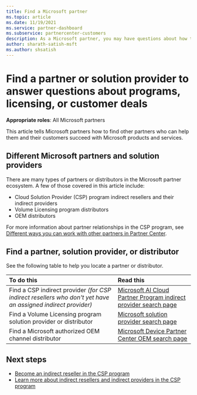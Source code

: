 ```yaml
---
title: Find a Microsoft partner
ms.topic: article
ms.date: 11/19/2021
ms.service: partner-dashboard
ms.subservice: partnercenter-customers
description: As a Microsoft partner, you may have questions about how to help your customers or specific programs. Find other partners who can help.
author: sharath-satish-msft
ms.author: shsatish
---
```


# Find a partner or solution provider to answer questions about programs, licensing, or customer deals

**Appropriate roles**: All Microsoft partners

This article tells Microsoft partners how to find other partners who can help them and their customers succeed with Microsoft products and services.

## Different Microsoft partners and solution providers

There are many types of partners or distributors in the Microsoft partner ecosystem. A few of those covered in this article include:

- Cloud Solution Provider (CSP) program indirect resellers and their indirect providers
- Volume Licensing program distributors
- OEM distributors

For more information about partner relationships in the CSP program, see [Different ways you can work with other partners in Partner Center](work-with-other-partners.md).

## Find a partner, solution provider, or distributor

See the following table to help you locate a partner or distributor.

|To do this  | Read this  |
|:------------------|:--------------- |
|Find a CSP indirect provider *(for CSP indirect resellers who don't yet have an assigned indirect provider)* | [Microsoft AI Cloud Partner Program indirect provider search page](https://partner.microsoft.com/membership/cloud-solution-provider/find-a-provider)  |
|Find a Volume Licensing program solution provider or distributor  | [Microsoft solution provider search page](https://www.microsoft.com/solution-providers/home)  |
|Find a Microsoft authorized OEM channel distributor  | [Microsoft Device Partner Center OEM search page](https://devicepartner.microsoft.com/connect/distributor)  |

## Next steps

- [Become an indirect reseller in the CSP program](https://partner.microsoft.com/licensing)
- [Learn more about indirect resellers and indirect providers in the CSP program](work-with-other-partners.md)
